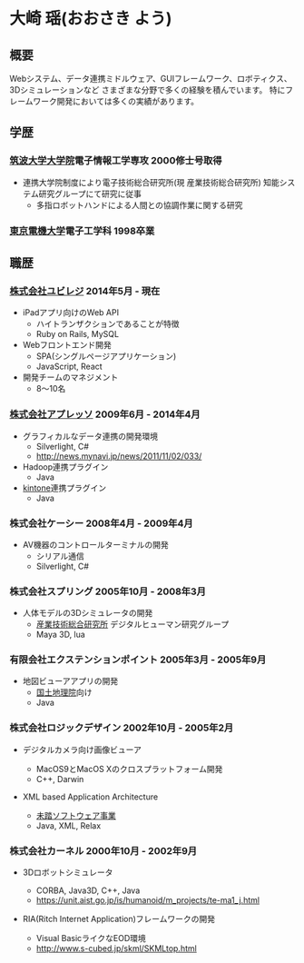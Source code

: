 大崎 瑶(おおさき よう)
===============

概要
---------

Webシステム、データ連携ミドルウェア、GUIフレームワーク、ロボティクス、3Dシミュレーションなど
さまざまな分野で多くの経験を積んでいます。
特にフレームワーク開発においては多くの実績があります。

学歴
---------

### [筑波大学大学院](http://web.dendai.ac.jp/)電子情報工学専攻 2000修士号取得

* 連携大学院制度により電子技術総合研究所(現 産業技術総合研究所) 知能システム研究グループにて研究に従事
    - 多指ロボットハンドによる人間との協調作業に関する研究

### [東京電機大学](http://web.dendai.ac.jp/)電子工学科 1998卒業

職歴
---------------

### [株式会社ユビレジ](https://ubiregi.com) 2014年5月 - 現在

* iPadアプリ向けのWeb API
    - ハイトランザクションであることが特徴
    - Ruby on Rails, MySQL
* Webフロントエンド開発
    - SPA(シングルページアプリケーション)
    - JavaScript, React
* 開発チームのマネジメント
    - 8～10名

### [株式会社アプレッソ](https://www.appresso.com) 2009年6月 - 2014年4月

* グラフィカルなデータ連携の開発環境
    - Silverlight, C#
    - http://news.mynavi.jp/news/2011/11/02/033/
* Hadoop連携プラグイン
    - Java
* [kintone](https://kintone.cybozu.com/jp/)連携プラグイン
    - Java

### 株式会社ケーシー 2008年4月 - 2009年4月

* AV機器のコントロールターミナルの開発
    - シリアル通信
    - Silverlight, C#

### 株式会社スプリング 2005年10月 - 2008年3月

* 人体モデルの3Dシミュレータの開発
    - [産業技術総合研究所](http://www.aist.go.jp/) デジタルヒューマン研究グループ
    - Maya 3D, lua

### 有限会社エクステンションポイント 2005年3月 - 2005年9月

* 地図ビューアアプリの開発
    - [国土地理院](http://www.gsi.go.jp/)向け
    - Java

### 株式会社ロジックデザイン 2002年10月 - 2005年2月

* デジタルカメラ向け画像ビューア
    - MacOS9とMacOS Xのクロスプラットフォーム開発
    - C++, Darwin

* XML based Application Architecture
    - [未踏ソフトウェア事業](https://www.ipa.go.jp/jinzai/mitou/links.html)
    - Java, XML, Relax

### 株式会社カーネル 2000年10月 - 2002年9月

* 3Dロボットシミュレータ
    - CORBA, Java3D, C++, Java
    - https://unit.aist.go.jp/is/humanoid/m_projects/te-ma1_j.html

* RIA(Ritch Internet Application)フレームワークの開発
    - Visual BasicライクなEOD環境
    - http://www.s-cubed.jp/skml/SKMLtop.html
